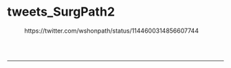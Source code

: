 # tweets_SurgPath2


<figure class="wp-block-embed-twitter wp-block-embed is-type-rich">
<div class="wp-block-embed__wrapper">
https://twitter.com/wshonpath/status/1144600314856607744</div></figure>
<br>
<br>
<hr>
